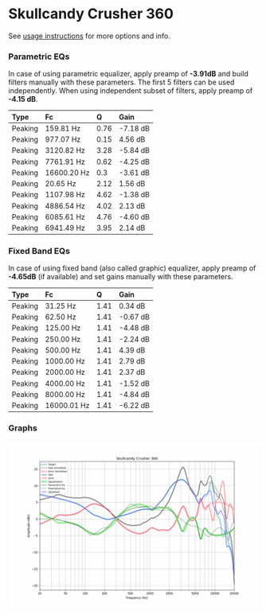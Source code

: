 # Skullcandy Crusher 360
See [usage instructions](https://github.com/jaakkopasanen/AutoEq#usage) for more options and info.

### Parametric EQs
In case of using parametric equalizer, apply preamp of **-3.91dB** and build filters manually
with these parameters. The first 5 filters can be used independently.
When using independent subset of filters, apply preamp of **-4.15 dB**.

| Type    | Fc          |    Q | Gain     |
|:--------|:------------|:-----|:---------|
| Peaking | 159.81 Hz   | 0.76 | -7.18 dB |
| Peaking | 977.07 Hz   | 0.15 | 4.56 dB  |
| Peaking | 3120.82 Hz  | 3.28 | -5.84 dB |
| Peaking | 7761.91 Hz  | 0.62 | -4.25 dB |
| Peaking | 16600.20 Hz | 0.3  | -3.61 dB |
| Peaking | 20.65 Hz    | 2.12 | 1.56 dB  |
| Peaking | 1107.98 Hz  | 4.62 | -1.38 dB |
| Peaking | 4886.54 Hz  | 4.02 | 2.13 dB  |
| Peaking | 6085.61 Hz  | 4.76 | -4.60 dB |
| Peaking | 6941.49 Hz  | 3.95 | 2.14 dB  |

### Fixed Band EQs
In case of using fixed band (also called graphic) equalizer, apply preamp of **-4.65dB**
(if available) and set gains manually with these parameters.

| Type    | Fc          |    Q | Gain     |
|:--------|:------------|:-----|:---------|
| Peaking | 31.25 Hz    | 1.41 | 0.34 dB  |
| Peaking | 62.50 Hz    | 1.41 | -0.67 dB |
| Peaking | 125.00 Hz   | 1.41 | -4.48 dB |
| Peaking | 250.00 Hz   | 1.41 | -2.24 dB |
| Peaking | 500.00 Hz   | 1.41 | 4.39 dB  |
| Peaking | 1000.00 Hz  | 1.41 | 2.79 dB  |
| Peaking | 2000.00 Hz  | 1.41 | 2.37 dB  |
| Peaking | 4000.00 Hz  | 1.41 | -1.52 dB |
| Peaking | 8000.00 Hz  | 1.41 | -4.84 dB |
| Peaking | 16000.01 Hz | 1.41 | -6.22 dB |

### Graphs
![](./Skullcandy%20Crusher%20360.png)